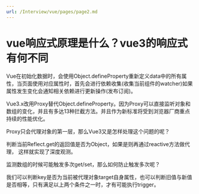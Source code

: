 ```yaml
---
url: /Interview/vue/pages/page2.md
---
```

# vue响应式原理是什么？vue3的响应式有何不同

Vue在初始化数据时，会使用Object.defineProperty重新定义data中的所有属性，当页面使用对应属性时，首先会进行依赖收集(收集当前组件的watcher)如果属性发生变化会通知相关依赖进行更新操作(发布订阅)。

Vue3.x改用Proxy替代Object.defineProperty。因为Proxy可以直接监听对象和数组的变化，并且有多达13种拦截方法。并且作为新标准将受到浏览器厂商重点持续的性能优化。

Proxy只会代理对象的第一层，那么Vue3又是怎样处理这个问题的呢？

判断当前Reflect.get的返回值是否为Object，如果是则再通过reactive方法做代理， 这样就实现了深度观测。

监测数组的时候可能触发多次get/set，那么如何防止触发多次呢？

我们可以判断key是否为当前被代理对象target自身属性，也可以判断旧值与新值是否相等，只有满足以上两个条件之一时，才有可能执行trigger。
